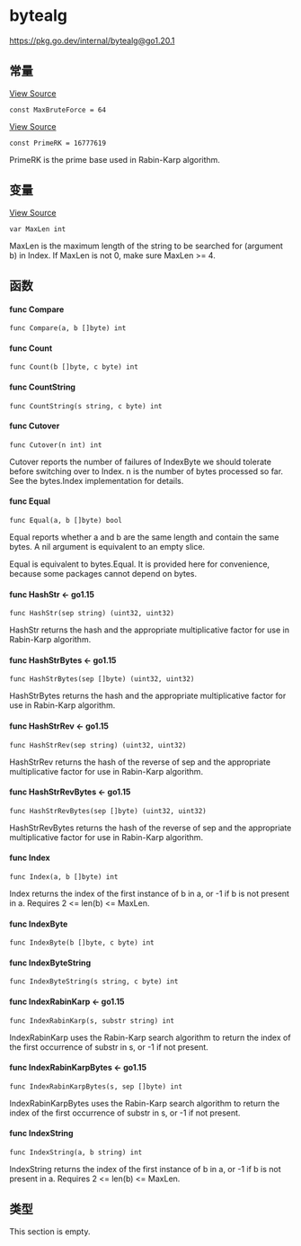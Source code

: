 # bytealg

https://pkg.go.dev/internal/bytealg@go1.20.1





















## 常量 

[View Source](https://cs.opensource.google/go/go/+/go1.20.1:src/internal/bytealg/index_amd64.go;l=9)

```
const MaxBruteForce = 64
```

[View Source](https://cs.opensource.google/go/go/+/go1.20.1:src/internal/bytealg/bytealg.go;l=32)

```
const PrimeRK = 16777619
```

PrimeRK is the prime base used in Rabin-Karp algorithm.

## 变量

[View Source](https://cs.opensource.google/go/go/+/go1.20.1:src/internal/bytealg/bytealg.go;l=25)

```
var MaxLen int
```

MaxLen is the maximum length of the string to be searched for (argument b) in Index. If MaxLen is not 0, make sure MaxLen >= 4.

## 函数

#### func Compare 

```
func Compare(a, b []byte) int
```

#### func Count 

```
func Count(b []byte, c byte) int
```

#### func CountString 

```
func CountString(s string, c byte) int
```

#### func Cutover 

```
func Cutover(n int) int
```

Cutover reports the number of failures of IndexByte we should tolerate before switching over to Index. n is the number of bytes processed so far. See the bytes.Index implementation for details.

#### func Equal 

```
func Equal(a, b []byte) bool
```

Equal reports whether a and b are the same length and contain the same bytes. A nil argument is equivalent to an empty slice.

Equal is equivalent to bytes.Equal. It is provided here for convenience, because some packages cannot depend on bytes.

#### func HashStr  <- go1.15

```
func HashStr(sep string) (uint32, uint32)
```

HashStr returns the hash and the appropriate multiplicative factor for use in Rabin-Karp algorithm.

#### func HashStrBytes  <- go1.15

```
func HashStrBytes(sep []byte) (uint32, uint32)
```

HashStrBytes returns the hash and the appropriate multiplicative factor for use in Rabin-Karp algorithm.

#### func HashStrRev  <- go1.15

```
func HashStrRev(sep string) (uint32, uint32)
```

HashStrRev returns the hash of the reverse of sep and the appropriate multiplicative factor for use in Rabin-Karp algorithm.

#### func HashStrRevBytes  <- go1.15

```
func HashStrRevBytes(sep []byte) (uint32, uint32)
```

HashStrRevBytes returns the hash of the reverse of sep and the appropriate multiplicative factor for use in Rabin-Karp algorithm.

#### func Index 

```
func Index(a, b []byte) int
```

Index returns the index of the first instance of b in a, or -1 if b is not present in a. Requires 2 <= len(b) <= MaxLen.

#### func IndexByte 

```
func IndexByte(b []byte, c byte) int
```

#### func IndexByteString 

```
func IndexByteString(s string, c byte) int
```

#### func IndexRabinKarp  <- go1.15

```
func IndexRabinKarp(s, substr string) int
```

IndexRabinKarp uses the Rabin-Karp search algorithm to return the index of the first occurrence of substr in s, or -1 if not present.

#### func IndexRabinKarpBytes  <- go1.15

```
func IndexRabinKarpBytes(s, sep []byte) int
```

IndexRabinKarpBytes uses the Rabin-Karp search algorithm to return the index of the first occurrence of substr in s, or -1 if not present.

#### func IndexString 

```
func IndexString(a, b string) int
```

IndexString returns the index of the first instance of b in a, or -1 if b is not present in a. Requires 2 <= len(b) <= MaxLen.

## 类型

This section is empty.